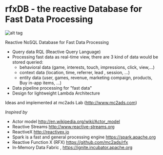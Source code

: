 rfxDB - the reactive Database for Fast Data Processing
=====

![alt tag](http://dl.dropboxusercontent.com/u/4074962/mc2ads/resources/images/rfx-DB.png)

Reactive NoSQL Database for Fast Data Processing

* Query data RQL (Reactive Query Language)
* Processing fast data as real-time view, there are 3 kind of data would be stored queried:
  + behavioral data (game, interests, touch, impressions, click, view,...)
  + context data (location, time, referrer, lead , session, ...)
  + entity data (user, games, revenue, marketing compaign, products, Buy in-app items, ...)
* Data pipeline processing for "fast data"
* Design for lightweight Lambda Architecture

Ideas and implemented at mc2ads Lab (http://www.mc2ads.com) 

*Inspired by*
* Actor model http://en.wikipedia.org/wiki/Actor_model
* Reactive Streams http://www.reactive-streams.org
* ReactiveX http://reactivex.io
* Spark is a fast and general processing engine https://spark.apache.org
* Reactive Function X (RFX)  https://github.com/mc2ads/rfx
* In-Memory Data Fabric , https://ignite.incubator.apache.org

